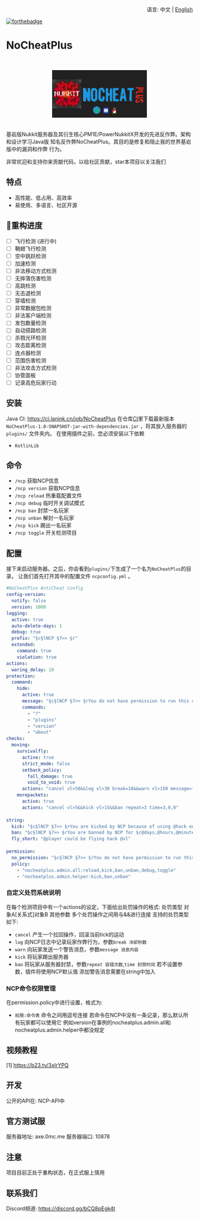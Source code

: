 <div align="right">
  语言:
  中文 | 
  <a title="English" href="/README_EN.md">English</a>
</div>

[![forthebadge](https://forthebadge.com/images/badges/uses-git.svg)](https://forthebadge.com)
# NoCheatPlus
<br>
<p align="center"><img src="ncp-logo.png" height="128"/></p>
<br>
基岩版Nukkit服务器及其衍生核心PM1E/PowerNukkitX开发的先进反作弊。架构和设计学习Java版
知名反作弊NoCheatPlus。其目的是修复和阻止我的世界基岩版中的漏洞和作弊
行为。

非常欢迎和支持你来贡献代码，以给社区贡献，star本项目以关注我们

## 特点
- 高性能、低占用、高效率
- 易使用、多语言、社区开源

## 🎉重构进度
- [ ] 飞行检测 (进行中)
- [ ] 鞘翅飞行检测
- [ ] 空中跳跃检测
- [ ] 加速检测
- [ ] 非法移动方式检测
- [ ] 无摔落伤害检测
- [ ] 高跳检测
- [ ] 无击退检测
- [ ] 穿墙检测
- [ ] 异常数据包检测
- [ ] 非法客户端检测
- [ ] 发包数量检测
- [ ] 自动搭路检测
- [ ] 杀戮光环检测
- [ ] 攻击距离检测
- [ ] 连点器检测
- [ ] 范围伤害检测
- [ ] 非法攻击方式检测
- [ ] 协管面板
- [ ] 记录高危玩家行动

## 安装
Java CI: https://ci.lanink.cn/job/NoCheatPlus
在仓库[CI](https://ci.lanink.cn/job/NoCheatPlus/)里下载最新版本 `NoCheatPlus-1.0-SNAPSHOT-jar-with-dependencies.jar` ，将其放入服务器的 `plugins/` 文件夹内。
在使用插件之前，您必须安装以下依赖
 
- `KotlinLib`

## 命令
- `/ncp` 获取NCP信息
- `/ncp version` 获取NCP信息
- `/ncp reload` 热重载配置文件
- `/ncp debug` 临时开关调试模式
- `/ncp ban` 封禁一名玩家
- `/ncp unban` 解封一名玩家
- `/ncp kick` 踢出一名玩家
- `/ncp toggle` 开关检测项目

## 配置

接下来启动服务器。之后，你会看到`plugins/`下生成了一个名为`NoCheatPlus`的目录。
让我们首先打开其中的配置文件 `ncpconfig.yml` 。
~~~yaml
#NoCheatPlus AntiCheat Config
config-version:
  notify: false
  version: 1000
logging:
  active: true
  auto-delete-days: 1
  debug: true
  prefix: "§c§lNCP §7>> §r"
  extended:
    command: true
    violation: true
actions:
  waring_delay: 10
protection:
  command:
    hide:
      active: true
      message: "§c§lNCP §7>> §rYou do not have permission to run this command."
      commands:
        - "?"
        - "plugins"
        - "version"
        - "about"
checks:
  moving:
    survivalfly:
      active: true
      strict_mode: false
      setback_policy:
        fall_damage: true
        void_to_void: true
      actions: "cancel vl>50&&log vl>30 break=10&&warn vl>150 message=fly_short&&kick vl>200&&ban repeat=3 time=3,0,0"
    morepackets:
      active: true
      actions: "cancel vl>5&&kick vl>15&&ban repeat=3 time=3,0,0"

string:
  kick: "§c§lNCP §7>> §rYou are kicked by NCP because of using @hack on server@next"
  ban: "§c§lNCP §7>> §rYou are banned by NCP for §c@days,@hours,@minutes,@seconds§r because of using @hack @nextEndTime: @end"
  fly_short: "@player could be flying hack @vl"

permission:
  no_permission: "§c§lNCP §7>> §rYou do not have permission to run this command."
  policy:
    - "nocheatplus.admin.all:reload,kick,ban,unban,debug,toggle"
    - "nocheatplus.admin.helper:kick,ban,unban"
~~~

### 自定义处罚系统说明
在每个检测项目中有一个actions的设定，下面给出处罚操作的格式:
处罚类型 对象A[关系式]对象B 其他参数
多个处罚操作之间用与&&进行连接
支持的处罚类型如下:
- `cancel` 产生一个拉回操作，回滚当前tick的运动
- `log` 向NCP日志中记录玩家作弊行为，参数`break 冷却秒数`
- `warn` 向玩家发送一个警告消息，参数`message 消息内容`
- `kick` 将玩家踢出服务器
- `ban` 将玩家从服务器封禁，参数`repeat 容错次数`,`time 封禁时间`
若不设置参数，插件将使用NCP默认值
添加警告消息需要在string中加入

### NCP命令权限管理
在permission.policy中进行设置，格式为:
- `权限:命令表`
命令之间用逗号连接
若命令在NCP中没有一条记录，那么默认所有玩家都可以使用它
例如version在事例的nocheatplus.admin.all和nocheatplus.admin.helper中都没规定

## 视频教程
[1] https://b23.tv/3xIrYPQ

## 开发

公开的API在: NCP-API中

## 官方测试服
服务器地址: axe.0mc.me
服务器端口: 10878

## 注意

项目目前正处于重构状态，在正式服上慎用

## 联系我们
Discord频道: https://discord.gg/bCQ8pEgk4t

